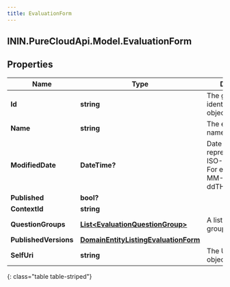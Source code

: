 ```yaml
---
title: EvaluationForm
---
```

## ININ.PureCloudApi.Model.EvaluationForm

## Properties

|Name | Type | Description | Notes|
|------------ | ------------- | ------------- | -------------|
| **Id** | **string** | The globally unique identifier for the object. | [optional] |
| **Name** | **string** | The evaluation form name | |
| **ModifiedDate** | **DateTime?** | Date time is represented as an ISO-8601 string. For example: yyyy-MM-ddTHH:mm:ss.SSSZ | [optional] |
| **Published** | **bool?** |  | [optional] |
| **ContextId** | **string** |  | [optional] |
| **QuestionGroups** | [**List&lt;EvaluationQuestionGroup&gt;**](EvaluationQuestionGroup.html) | A list of question groups | |
| **PublishedVersions** | [**DomainEntityListingEvaluationForm**](DomainEntityListingEvaluationForm.html) |  | [optional] |
| **SelfUri** | **string** | The URI for this object | [optional] |
{: class="table table-striped"}


